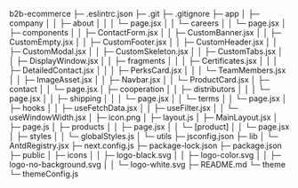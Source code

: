 b2b-ecommerce
├─ .eslintrc.json
├─ .git
├─ .gitignore
├─ app
│  ├─ company
│  │  ├─ about
│  │  │  └─ page.jsx
│  │  └─ careers
│  │     └─ page.jsx
│  ├─ components
│  │  ├─ ContactForm.jsx
│  │  ├─ CustomBanner.jsx
│  │  ├─ CustomEmpty.jsx
│  │  ├─ CustomFooter.jsx
│  │  ├─ CustomHeader.jsx
│  │  ├─ CustomModal.jsx
│  │  ├─ CustomSkeleton.jsx
│  │  ├─ CustomTabs.jsx
│  │  ├─ DisplayWindow.jsx
│  │  ├─ fragments
│  │  │  ├─ Certificates.jsx
│  │  │  ├─ DetailedContact.jsx
│  │  │  ├─ PerksCard.jsx
│  │  │  └─ TeamMembers.jsx
│  │  ├─ ImageAsset.jsx
│  │  ├─ Navbar.jsx
│  │  └─ ProductCard.jsx
│  ├─ contact
│  │  └─ page.jsx
│  ├─ cooperation
│  │  ├─ distributors
│  │  │  └─ page.jsx
│  │  ├─ shipping
│  │  │  └─ page.jsx
│  │  └─ terms
│  │     └─ page.jsx
│  ├─ hooks
│  │  ├─ useFetchData.jsx
│  │  ├─ useFilter.jsx
│  │  └─ useWindowWidth.jsx
│  ├─ icon.png
│  ├─ layout.js
│  ├─ MainLayout.jsx
│  ├─ page.js
│  ├─ products
│  │  ├─ page.jsx
│  │  └─ [product]
│  │     └─ page.jsx
│  ├─ styles
│  │  └─ globalStyles.js
│  └─ utils
├─ jsconfig.json
├─ lib
│  └─ AntdRegistry.jsx
├─ next.config.js
├─ package-lock.json
├─ package.json
├─ public
│  ├─ icons
│  │     ├─ logo-black.svg
│  │     ├─ logo-color.svg
│  │     ├─ logo-no-background.svg
│  │     └─ logo-white.svg
├─ README.md
└─ theme
└─ themeConfig.js